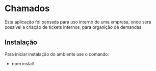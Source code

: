 # Chamados

Esta aplicação foi pensada para uso interno de uma empresa, onde será possível a criação de tickets internos, para organição de demandas.

## Instalação

 Para iniciar instalação do ambiente use o comando:
  * npm install

